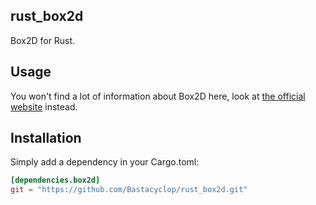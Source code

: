 ## rust_box2d

Box2D for Rust.

## Usage

You won't find a lot of information about Box2D here, look at [the official website](http://box2d.org/)
instead.

## Installation

Simply add a dependency in your Cargo.toml:

~~~~toml
[dependencies.box2d]
git = "https://github.com/Bastacyclop/rust_box2d.git"
~~~~
